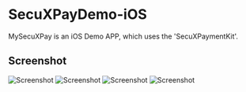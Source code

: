 # SecuXPayDemo-iOS

MySecuXPay is an iOS Demo APP, which uses the 'SecuXPaymentKit'. 

## Screenshot

![Screenshot](/Screenshot/screenshot2.png)
![Screenshot](/Screenshot/screenshot4.png)
![Screenshot](/Screenshot/screenshot3.png)
![Screenshot](/Screenshot/screenshot1.png)

